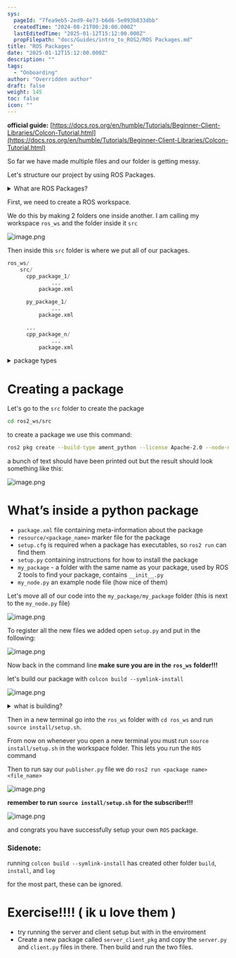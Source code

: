 ```yaml
---
sys:
  pageId: "7fea9eb5-2ed9-4e73-b6d6-5e093b833dbb"
  createdTime: "2024-08-21T00:28:00.000Z"
  lastEditedTime: "2025-01-12T15:12:00.000Z"
  propFilepath: "docs/Guides/intro_to_ROS2/ROS Packages.md"
title: "ROS Packages"
date: "2025-01-12T15:12:00.000Z"
description: ""
tags:
  - "Onboarding"
author: "Overridden author"
draft: false
weight: 145
toc: false
icon: ""
---
```


**official guide:** [https://docs.ros.org/en/humble/Tutorials/Beginner-Client-Libraries/Colcon-Tutorial.html](https://docs.ros.org/en/humble/Tutorials/Beginner-Client-Libraries/Colcon-Tutorial.html)

So far we have made multiple files and our folder is getting messy.

Let's structure our project by using ROS Packages.

<details>

<summary>What are ROS Packages?</summary>

ROS Packages are, as the name implies, packages of code that are highly sharable between ROS developers.

They consist of a folder, `package.xml` file, and source code

```python
      cpp_package_1/
		      ... imagine much code files here ..
          package.xml
```

</details>

First, we need to create a ROS workspace.

We do this by making 2 folders one inside another. I am calling my workspace `ros_ws` and the folder inside it `src`

![image.png](https://prod-files-secure.s3.us-west-2.amazonaws.com/d518164a-d88e-44d1-a4ee-3adb3bd8bce0/70706947-fd18-4537-a67b-e12946812d31/image.png?X-Amz-Algorithm=AWS4-HMAC-SHA256&X-Amz-Content-Sha256=UNSIGNED-PAYLOAD&X-Amz-Credential=ASIAZI2LB466Q2LYAVA7%2F20250225%2Fus-west-2%2Fs3%2Faws4_request&X-Amz-Date=20250225T100844Z&X-Amz-Expires=3600&X-Amz-Security-Token=IQoJb3JpZ2luX2VjEAoaCXVzLXdlc3QtMiJIMEYCIQDi6pBZ6IB7C4yAAAjRfnx%2FKwabhVN2zpNYWduHX8HXAgIhAMbNmY2oFpmoD3h1TC7cDlm8%2FnoW0aSFoL2cjX3yx3B6Kv8DCEMQABoMNjM3NDIzMTgzODA1IgyiwfW0DE0G3CTI3qYq3AMqESY1al%2Fbr46AQYFKTVwn3gIGuGbbokqHaiCNK76iE5Yi8xlBneonwdhtUY%2FCZh9uPA8HehUYjZtRL1Nxqs2rnOy8f94lHhaRf1tpJYwHj42PzlJMjaoMji0kO8oSdv8vIM7EJsSHyUuxcIdqy4%2FBriTdCZw2foaxIPzY3vWF7mGWvtLbdNAv2OjJnSxy84AJN02oYpV9r7blvkHysFfikHduWYT2fwAeQnT3s7RfR%2B241pIdULndXtEe341V32GJlYWLbn%2FTY8SpVEyp02NLjufXfU0r7zHIY0S321KCqPUHAUA%2B9AZKpTyk%2FArd%2BxponbpvmI%2FBTpg6JzumkTGzmVr%2FJxMrdM71D9QqDhv78gEM1JBSuUYBdBKqeSL28%2FuTdcJQO4Yq8ACPsSe5ezRcVEIuqksZpSN3t%2FCahS8dBaYpznW2xvfOalIHev9B6LQ95OXd0yXLYX72SGjrxnMZ3m8eLGdsyPGB3iizut5bed8Ip9bteXH22LrSVfOdrKZB9hBkW2uYwT3QcpecXrEd54m%2BsqGxKHUYpUUr%2FgB9ALDcZ5fx2rU2mCfhrq0N2bIBoS3iBt4NSiplja0wSCOlaL5tlEVENTDqksdao74Jz6I2MiM4dSZ5PJMpazCAova9BjqkASII7RhvYoPJ1jfWamrkqBYcSCiyOzUGlWOWtPPOdfXxQNf61HLLusELvnCHOy%2FTUAE8tEWhlM68Wz2QfBqM7vTGqgurHt%2BtRuEhX%2FntMlyjBzF5fqmP76Qze6U52QixeRT8lCdX844whuSgxuK6G3tv6uawyU4YjpfGhLqNDDigXszD9oljcWDWYkGEz0p%2FulQ7ymHfNwN88Iu2QOvhz31djCGy&X-Amz-Signature=7caf8308615b21a3bf5a429ec6c84cf9280ce0573f266e9b9408778dbab65779&X-Amz-SignedHeaders=host&x-id=GetObject)

Then inside this `src` folder is where we put all of our packages.

```python
ros_ws/
    src/
      cpp_package_1/
		      ...
          package.xml

      py_package_1/
		      ...
          package.xml

      ...
      cpp_package_n/
		      ...
          package.xml

```

<details>

<summary>package types</summary>

packages can be either `C++` or python.

the intern file structure is different for each but for this guide we will stick to creating python packages

</details>

# Creating a package

Let's go to the `src` folder to create the package

```bash
cd ros2_ws/src
```

to create a package we use this command:

```bash
ros2 pkg create --build-type ament_python --license Apache-2.0 --node-name my_node my_package
```

a bunch of text should have been printed out but the result should look something like this:

![image.png](https://prod-files-secure.s3.us-west-2.amazonaws.com/d518164a-d88e-44d1-a4ee-3adb3bd8bce0/e6cf1e3f-8512-4a3e-b131-079f800bf3e8/image.png?X-Amz-Algorithm=AWS4-HMAC-SHA256&X-Amz-Content-Sha256=UNSIGNED-PAYLOAD&X-Amz-Credential=ASIAZI2LB466Q2LYAVA7%2F20250225%2Fus-west-2%2Fs3%2Faws4_request&X-Amz-Date=20250225T100844Z&X-Amz-Expires=3600&X-Amz-Security-Token=IQoJb3JpZ2luX2VjEAoaCXVzLXdlc3QtMiJIMEYCIQDi6pBZ6IB7C4yAAAjRfnx%2FKwabhVN2zpNYWduHX8HXAgIhAMbNmY2oFpmoD3h1TC7cDlm8%2FnoW0aSFoL2cjX3yx3B6Kv8DCEMQABoMNjM3NDIzMTgzODA1IgyiwfW0DE0G3CTI3qYq3AMqESY1al%2Fbr46AQYFKTVwn3gIGuGbbokqHaiCNK76iE5Yi8xlBneonwdhtUY%2FCZh9uPA8HehUYjZtRL1Nxqs2rnOy8f94lHhaRf1tpJYwHj42PzlJMjaoMji0kO8oSdv8vIM7EJsSHyUuxcIdqy4%2FBriTdCZw2foaxIPzY3vWF7mGWvtLbdNAv2OjJnSxy84AJN02oYpV9r7blvkHysFfikHduWYT2fwAeQnT3s7RfR%2B241pIdULndXtEe341V32GJlYWLbn%2FTY8SpVEyp02NLjufXfU0r7zHIY0S321KCqPUHAUA%2B9AZKpTyk%2FArd%2BxponbpvmI%2FBTpg6JzumkTGzmVr%2FJxMrdM71D9QqDhv78gEM1JBSuUYBdBKqeSL28%2FuTdcJQO4Yq8ACPsSe5ezRcVEIuqksZpSN3t%2FCahS8dBaYpznW2xvfOalIHev9B6LQ95OXd0yXLYX72SGjrxnMZ3m8eLGdsyPGB3iizut5bed8Ip9bteXH22LrSVfOdrKZB9hBkW2uYwT3QcpecXrEd54m%2BsqGxKHUYpUUr%2FgB9ALDcZ5fx2rU2mCfhrq0N2bIBoS3iBt4NSiplja0wSCOlaL5tlEVENTDqksdao74Jz6I2MiM4dSZ5PJMpazCAova9BjqkASII7RhvYoPJ1jfWamrkqBYcSCiyOzUGlWOWtPPOdfXxQNf61HLLusELvnCHOy%2FTUAE8tEWhlM68Wz2QfBqM7vTGqgurHt%2BtRuEhX%2FntMlyjBzF5fqmP76Qze6U52QixeRT8lCdX844whuSgxuK6G3tv6uawyU4YjpfGhLqNDDigXszD9oljcWDWYkGEz0p%2FulQ7ymHfNwN88Iu2QOvhz31djCGy&X-Amz-Signature=e1bed5707ee67f27e583159fcbba939b504cccf159a86d28ffa5692fb63e13a5&X-Amz-SignedHeaders=host&x-id=GetObject)

# What’s inside a python package

- `package.xml` file containing meta-information about the package
- `resource/<package_name>` marker file for the package
- `setup.cfg` is required when a package has executables, so `ros2 run` can find them
- `setup.py` containing instructions for how to install the package
- `my_package` - a folder with the same name as your package, used by ROS 2 tools to find your package, contains `__init__.py`
- `my_node.py` an example node file (how nice of them)

Let's move all of our code into the `my_package/my_package` folder (this is next to the `my_node.py` file)

![image.png](https://prod-files-secure.s3.us-west-2.amazonaws.com/d518164a-d88e-44d1-a4ee-3adb3bd8bce0/9ce58f11-0da9-4d3e-b86d-506a9685d378/image.png?X-Amz-Algorithm=AWS4-HMAC-SHA256&X-Amz-Content-Sha256=UNSIGNED-PAYLOAD&X-Amz-Credential=ASIAZI2LB466Q2LYAVA7%2F20250225%2Fus-west-2%2Fs3%2Faws4_request&X-Amz-Date=20250225T100844Z&X-Amz-Expires=3600&X-Amz-Security-Token=IQoJb3JpZ2luX2VjEAoaCXVzLXdlc3QtMiJIMEYCIQDi6pBZ6IB7C4yAAAjRfnx%2FKwabhVN2zpNYWduHX8HXAgIhAMbNmY2oFpmoD3h1TC7cDlm8%2FnoW0aSFoL2cjX3yx3B6Kv8DCEMQABoMNjM3NDIzMTgzODA1IgyiwfW0DE0G3CTI3qYq3AMqESY1al%2Fbr46AQYFKTVwn3gIGuGbbokqHaiCNK76iE5Yi8xlBneonwdhtUY%2FCZh9uPA8HehUYjZtRL1Nxqs2rnOy8f94lHhaRf1tpJYwHj42PzlJMjaoMji0kO8oSdv8vIM7EJsSHyUuxcIdqy4%2FBriTdCZw2foaxIPzY3vWF7mGWvtLbdNAv2OjJnSxy84AJN02oYpV9r7blvkHysFfikHduWYT2fwAeQnT3s7RfR%2B241pIdULndXtEe341V32GJlYWLbn%2FTY8SpVEyp02NLjufXfU0r7zHIY0S321KCqPUHAUA%2B9AZKpTyk%2FArd%2BxponbpvmI%2FBTpg6JzumkTGzmVr%2FJxMrdM71D9QqDhv78gEM1JBSuUYBdBKqeSL28%2FuTdcJQO4Yq8ACPsSe5ezRcVEIuqksZpSN3t%2FCahS8dBaYpznW2xvfOalIHev9B6LQ95OXd0yXLYX72SGjrxnMZ3m8eLGdsyPGB3iizut5bed8Ip9bteXH22LrSVfOdrKZB9hBkW2uYwT3QcpecXrEd54m%2BsqGxKHUYpUUr%2FgB9ALDcZ5fx2rU2mCfhrq0N2bIBoS3iBt4NSiplja0wSCOlaL5tlEVENTDqksdao74Jz6I2MiM4dSZ5PJMpazCAova9BjqkASII7RhvYoPJ1jfWamrkqBYcSCiyOzUGlWOWtPPOdfXxQNf61HLLusELvnCHOy%2FTUAE8tEWhlM68Wz2QfBqM7vTGqgurHt%2BtRuEhX%2FntMlyjBzF5fqmP76Qze6U52QixeRT8lCdX844whuSgxuK6G3tv6uawyU4YjpfGhLqNDDigXszD9oljcWDWYkGEz0p%2FulQ7ymHfNwN88Iu2QOvhz31djCGy&X-Amz-Signature=c66fc5cf1ad945ab5e3b8e60968fcf779e21a5aa78ffa3f61cb9dd1a265ab567&X-Amz-SignedHeaders=host&x-id=GetObject)

To register all the new files we added open `setup.py` and put in the following:

![image.png](https://prod-files-secure.s3.us-west-2.amazonaws.com/d518164a-d88e-44d1-a4ee-3adb3bd8bce0/1cd7c262-4cae-4496-9d75-c178537d24a2/image.png?X-Amz-Algorithm=AWS4-HMAC-SHA256&X-Amz-Content-Sha256=UNSIGNED-PAYLOAD&X-Amz-Credential=ASIAZI2LB466Q2LYAVA7%2F20250225%2Fus-west-2%2Fs3%2Faws4_request&X-Amz-Date=20250225T100844Z&X-Amz-Expires=3600&X-Amz-Security-Token=IQoJb3JpZ2luX2VjEAoaCXVzLXdlc3QtMiJIMEYCIQDi6pBZ6IB7C4yAAAjRfnx%2FKwabhVN2zpNYWduHX8HXAgIhAMbNmY2oFpmoD3h1TC7cDlm8%2FnoW0aSFoL2cjX3yx3B6Kv8DCEMQABoMNjM3NDIzMTgzODA1IgyiwfW0DE0G3CTI3qYq3AMqESY1al%2Fbr46AQYFKTVwn3gIGuGbbokqHaiCNK76iE5Yi8xlBneonwdhtUY%2FCZh9uPA8HehUYjZtRL1Nxqs2rnOy8f94lHhaRf1tpJYwHj42PzlJMjaoMji0kO8oSdv8vIM7EJsSHyUuxcIdqy4%2FBriTdCZw2foaxIPzY3vWF7mGWvtLbdNAv2OjJnSxy84AJN02oYpV9r7blvkHysFfikHduWYT2fwAeQnT3s7RfR%2B241pIdULndXtEe341V32GJlYWLbn%2FTY8SpVEyp02NLjufXfU0r7zHIY0S321KCqPUHAUA%2B9AZKpTyk%2FArd%2BxponbpvmI%2FBTpg6JzumkTGzmVr%2FJxMrdM71D9QqDhv78gEM1JBSuUYBdBKqeSL28%2FuTdcJQO4Yq8ACPsSe5ezRcVEIuqksZpSN3t%2FCahS8dBaYpznW2xvfOalIHev9B6LQ95OXd0yXLYX72SGjrxnMZ3m8eLGdsyPGB3iizut5bed8Ip9bteXH22LrSVfOdrKZB9hBkW2uYwT3QcpecXrEd54m%2BsqGxKHUYpUUr%2FgB9ALDcZ5fx2rU2mCfhrq0N2bIBoS3iBt4NSiplja0wSCOlaL5tlEVENTDqksdao74Jz6I2MiM4dSZ5PJMpazCAova9BjqkASII7RhvYoPJ1jfWamrkqBYcSCiyOzUGlWOWtPPOdfXxQNf61HLLusELvnCHOy%2FTUAE8tEWhlM68Wz2QfBqM7vTGqgurHt%2BtRuEhX%2FntMlyjBzF5fqmP76Qze6U52QixeRT8lCdX844whuSgxuK6G3tv6uawyU4YjpfGhLqNDDigXszD9oljcWDWYkGEz0p%2FulQ7ymHfNwN88Iu2QOvhz31djCGy&X-Amz-Signature=03c8c5504ae0cb1c75833a7270fd3b9ba59d95db37ba72c60e001cbdafc4e8c4&X-Amz-SignedHeaders=host&x-id=GetObject)

Now back in the command line **make sure you are in the** **`ros_ws`** **folder!!!**

let's build our package with `colcon build --symlink-install`

![image.png](https://prod-files-secure.s3.us-west-2.amazonaws.com/d518164a-d88e-44d1-a4ee-3adb3bd8bce0/2f2a0d27-b173-48fd-b189-5f5c0ce65619/image.png?X-Amz-Algorithm=AWS4-HMAC-SHA256&X-Amz-Content-Sha256=UNSIGNED-PAYLOAD&X-Amz-Credential=ASIAZI2LB466Q2LYAVA7%2F20250225%2Fus-west-2%2Fs3%2Faws4_request&X-Amz-Date=20250225T100844Z&X-Amz-Expires=3600&X-Amz-Security-Token=IQoJb3JpZ2luX2VjEAoaCXVzLXdlc3QtMiJIMEYCIQDi6pBZ6IB7C4yAAAjRfnx%2FKwabhVN2zpNYWduHX8HXAgIhAMbNmY2oFpmoD3h1TC7cDlm8%2FnoW0aSFoL2cjX3yx3B6Kv8DCEMQABoMNjM3NDIzMTgzODA1IgyiwfW0DE0G3CTI3qYq3AMqESY1al%2Fbr46AQYFKTVwn3gIGuGbbokqHaiCNK76iE5Yi8xlBneonwdhtUY%2FCZh9uPA8HehUYjZtRL1Nxqs2rnOy8f94lHhaRf1tpJYwHj42PzlJMjaoMji0kO8oSdv8vIM7EJsSHyUuxcIdqy4%2FBriTdCZw2foaxIPzY3vWF7mGWvtLbdNAv2OjJnSxy84AJN02oYpV9r7blvkHysFfikHduWYT2fwAeQnT3s7RfR%2B241pIdULndXtEe341V32GJlYWLbn%2FTY8SpVEyp02NLjufXfU0r7zHIY0S321KCqPUHAUA%2B9AZKpTyk%2FArd%2BxponbpvmI%2FBTpg6JzumkTGzmVr%2FJxMrdM71D9QqDhv78gEM1JBSuUYBdBKqeSL28%2FuTdcJQO4Yq8ACPsSe5ezRcVEIuqksZpSN3t%2FCahS8dBaYpznW2xvfOalIHev9B6LQ95OXd0yXLYX72SGjrxnMZ3m8eLGdsyPGB3iizut5bed8Ip9bteXH22LrSVfOdrKZB9hBkW2uYwT3QcpecXrEd54m%2BsqGxKHUYpUUr%2FgB9ALDcZ5fx2rU2mCfhrq0N2bIBoS3iBt4NSiplja0wSCOlaL5tlEVENTDqksdao74Jz6I2MiM4dSZ5PJMpazCAova9BjqkASII7RhvYoPJ1jfWamrkqBYcSCiyOzUGlWOWtPPOdfXxQNf61HLLusELvnCHOy%2FTUAE8tEWhlM68Wz2QfBqM7vTGqgurHt%2BtRuEhX%2FntMlyjBzF5fqmP76Qze6U52QixeRT8lCdX844whuSgxuK6G3tv6uawyU4YjpfGhLqNDDigXszD9oljcWDWYkGEz0p%2FulQ7ymHfNwN88Iu2QOvhz31djCGy&X-Amz-Signature=ada067632df925338624ed21cac81fa5ebbfde82a273afcaca39081e5facc897&X-Amz-SignedHeaders=host&x-id=GetObject)

<details>

<summary>what is building?</summary>

if you are a CS major at Rose-Hulman you will learn the answer to this in CSSE132

but TLDR; is it combines all the code files into one program that can be run easily 

</details>

Then in a new terminal go into the `ros_ws` folder with `cd ros_ws` and run `source install/setup.sh`. 

From now on whenever you open a new terminal you must run `source install/setup.sh` in the workspace folder. This lets you run the `ROS` command

Then to run say our `publisher.py` file we do `ros2 run <package name> <file_name>`

![image.png](https://prod-files-secure.s3.us-west-2.amazonaws.com/d518164a-d88e-44d1-a4ee-3adb3bd8bce0/4f4b1219-3a44-4632-aa0a-ce3471699f59/image.png?X-Amz-Algorithm=AWS4-HMAC-SHA256&X-Amz-Content-Sha256=UNSIGNED-PAYLOAD&X-Amz-Credential=ASIAZI2LB466Q2LYAVA7%2F20250225%2Fus-west-2%2Fs3%2Faws4_request&X-Amz-Date=20250225T100844Z&X-Amz-Expires=3600&X-Amz-Security-Token=IQoJb3JpZ2luX2VjEAoaCXVzLXdlc3QtMiJIMEYCIQDi6pBZ6IB7C4yAAAjRfnx%2FKwabhVN2zpNYWduHX8HXAgIhAMbNmY2oFpmoD3h1TC7cDlm8%2FnoW0aSFoL2cjX3yx3B6Kv8DCEMQABoMNjM3NDIzMTgzODA1IgyiwfW0DE0G3CTI3qYq3AMqESY1al%2Fbr46AQYFKTVwn3gIGuGbbokqHaiCNK76iE5Yi8xlBneonwdhtUY%2FCZh9uPA8HehUYjZtRL1Nxqs2rnOy8f94lHhaRf1tpJYwHj42PzlJMjaoMji0kO8oSdv8vIM7EJsSHyUuxcIdqy4%2FBriTdCZw2foaxIPzY3vWF7mGWvtLbdNAv2OjJnSxy84AJN02oYpV9r7blvkHysFfikHduWYT2fwAeQnT3s7RfR%2B241pIdULndXtEe341V32GJlYWLbn%2FTY8SpVEyp02NLjufXfU0r7zHIY0S321KCqPUHAUA%2B9AZKpTyk%2FArd%2BxponbpvmI%2FBTpg6JzumkTGzmVr%2FJxMrdM71D9QqDhv78gEM1JBSuUYBdBKqeSL28%2FuTdcJQO4Yq8ACPsSe5ezRcVEIuqksZpSN3t%2FCahS8dBaYpznW2xvfOalIHev9B6LQ95OXd0yXLYX72SGjrxnMZ3m8eLGdsyPGB3iizut5bed8Ip9bteXH22LrSVfOdrKZB9hBkW2uYwT3QcpecXrEd54m%2BsqGxKHUYpUUr%2FgB9ALDcZ5fx2rU2mCfhrq0N2bIBoS3iBt4NSiplja0wSCOlaL5tlEVENTDqksdao74Jz6I2MiM4dSZ5PJMpazCAova9BjqkASII7RhvYoPJ1jfWamrkqBYcSCiyOzUGlWOWtPPOdfXxQNf61HLLusELvnCHOy%2FTUAE8tEWhlM68Wz2QfBqM7vTGqgurHt%2BtRuEhX%2FntMlyjBzF5fqmP76Qze6U52QixeRT8lCdX844whuSgxuK6G3tv6uawyU4YjpfGhLqNDDigXszD9oljcWDWYkGEz0p%2FulQ7ymHfNwN88Iu2QOvhz31djCGy&X-Amz-Signature=3550248ade768f8132d320d009d7e2eb865b0c5e3cc87480ad520db94ec3043a&X-Amz-SignedHeaders=host&x-id=GetObject)

**remember to run** **`source install/setup.sh`** **for the subscriber!!!**

![image.png](https://prod-files-secure.s3.us-west-2.amazonaws.com/d518164a-d88e-44d1-a4ee-3adb3bd8bce0/02121119-dad4-49ec-8356-c956108b4243/image.png?X-Amz-Algorithm=AWS4-HMAC-SHA256&X-Amz-Content-Sha256=UNSIGNED-PAYLOAD&X-Amz-Credential=ASIAZI2LB466Q2LYAVA7%2F20250225%2Fus-west-2%2Fs3%2Faws4_request&X-Amz-Date=20250225T100844Z&X-Amz-Expires=3600&X-Amz-Security-Token=IQoJb3JpZ2luX2VjEAoaCXVzLXdlc3QtMiJIMEYCIQDi6pBZ6IB7C4yAAAjRfnx%2FKwabhVN2zpNYWduHX8HXAgIhAMbNmY2oFpmoD3h1TC7cDlm8%2FnoW0aSFoL2cjX3yx3B6Kv8DCEMQABoMNjM3NDIzMTgzODA1IgyiwfW0DE0G3CTI3qYq3AMqESY1al%2Fbr46AQYFKTVwn3gIGuGbbokqHaiCNK76iE5Yi8xlBneonwdhtUY%2FCZh9uPA8HehUYjZtRL1Nxqs2rnOy8f94lHhaRf1tpJYwHj42PzlJMjaoMji0kO8oSdv8vIM7EJsSHyUuxcIdqy4%2FBriTdCZw2foaxIPzY3vWF7mGWvtLbdNAv2OjJnSxy84AJN02oYpV9r7blvkHysFfikHduWYT2fwAeQnT3s7RfR%2B241pIdULndXtEe341V32GJlYWLbn%2FTY8SpVEyp02NLjufXfU0r7zHIY0S321KCqPUHAUA%2B9AZKpTyk%2FArd%2BxponbpvmI%2FBTpg6JzumkTGzmVr%2FJxMrdM71D9QqDhv78gEM1JBSuUYBdBKqeSL28%2FuTdcJQO4Yq8ACPsSe5ezRcVEIuqksZpSN3t%2FCahS8dBaYpznW2xvfOalIHev9B6LQ95OXd0yXLYX72SGjrxnMZ3m8eLGdsyPGB3iizut5bed8Ip9bteXH22LrSVfOdrKZB9hBkW2uYwT3QcpecXrEd54m%2BsqGxKHUYpUUr%2FgB9ALDcZ5fx2rU2mCfhrq0N2bIBoS3iBt4NSiplja0wSCOlaL5tlEVENTDqksdao74Jz6I2MiM4dSZ5PJMpazCAova9BjqkASII7RhvYoPJ1jfWamrkqBYcSCiyOzUGlWOWtPPOdfXxQNf61HLLusELvnCHOy%2FTUAE8tEWhlM68Wz2QfBqM7vTGqgurHt%2BtRuEhX%2FntMlyjBzF5fqmP76Qze6U52QixeRT8lCdX844whuSgxuK6G3tv6uawyU4YjpfGhLqNDDigXszD9oljcWDWYkGEz0p%2FulQ7ymHfNwN88Iu2QOvhz31djCGy&X-Amz-Signature=bb67d2fdb6393b01702229ce1969ef688d0e365693cd3330bb8e3532b5050f03&X-Amz-SignedHeaders=host&x-id=GetObject)

and congrats you have successfully setup your own `ROS` package.

### Sidenote:

running `colcon build --symlink-install` has created other folder `build`, `install`, and `log`

for the most part, these can be ignored.

# Exercise!!!! ( ik u love them )

- try running the server and client setup but with in the enviroment
- Create a new package called `server_client_pkg` and copy the `server.py` and `client.py` files in there. Then build and run the two files.
